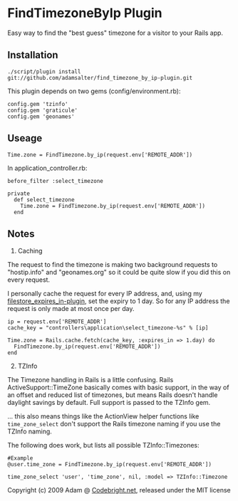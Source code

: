 FindTimezoneByIp Plugin
=======================

Easy way to find the "best guess" timezone for a visitor to your Rails app.

Installation
----------

    ./script/plugin install git://github.com/adamsalter/find_timezone_by_ip-plugin.git

This plugin depends on two gems (config/environment.rb):

    config.gem 'tzinfo'
    config.gem 'graticule'
    config.gem 'geonames'

Useage
-----

    Time.zone = FindTimezone.by_ip(request.env['REMOTE_ADDR'])


In application_controller.rb:

    before_filter :select_timezone
    
    private
      def select_timezone
        Time.zone = FindTimezone.by_ip(request.env['REMOTE_ADDR'])
      end

Notes
-----

1) Caching

The request to find the timezone is making two background requests to "hostip.info" and "geonames.org" so it could be quite slow if you did this on every request.

I personally cache the request for every IP address, and, using my [filestore_expires_in-plugin][fsei-plugin], set the expiry to 1 day. So for any IP address the request is only made at most once per day.

    ip = request.env['REMOTE_ADDR']
    cache_key = "controllers\application\select_timezone-%s" % [ip]

    Time.zone = Rails.cache.fetch(cache_key, :expires_in => 1.day) do
      FindTimezone.by_ip(request.env['REMOTE_ADDR'])
    end

2) TZInfo

The Timezone handling in Rails is a little confusing. Rails ActiveSupport::TimeZone basically comes with basic support, in the way of an offset and reduced list of timezones, but means Rails doesn't handle daylight savings by default. Full support is passed to the TZInfo gem.

... this also means things like the ActionView helper functions like `time_zone_select` don't support the Rails timezone naming if you use the TZInfo naming.

The following does work, but lists all possible TZInfo::Timezones:

    #Example
    @user.time_zone = FindTimezone.by_ip(request.env['REMOTE_ADDR'])
    
    time_zone_select 'user', 'time_zone', nil, :model => TZInfo::Timezone


Copyright (c) 2009 Adam @ [Codebright.net][cb], released under the MIT license

[fsei-plugin]:http://github.com/adamsalter/filestore_expires_in-plugin/tree/master
[cb]:http://codebright.net "http://codebright.net"